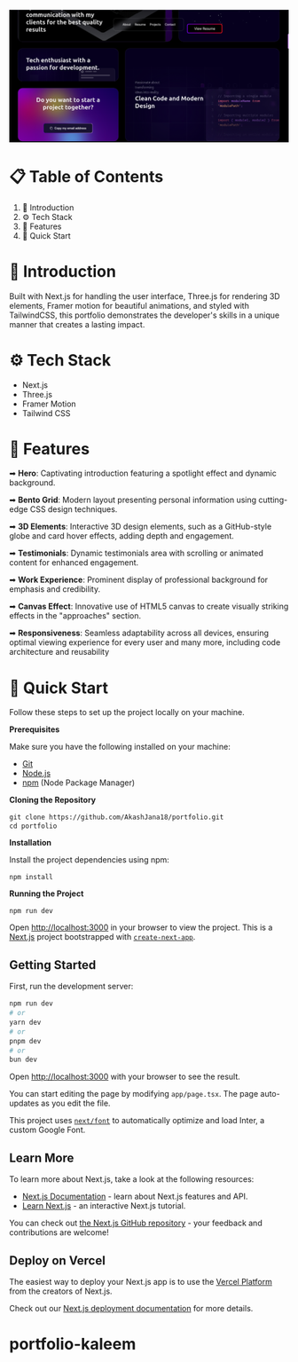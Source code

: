 ![image](./image.png)


# 📋 Table of Contents
1. 🤖 Introduction
2. ⚙️ Tech Stack
3. 🔋 Features
4. 🤸 Quick Start

# 🤖 Introduction
Built with Next.js for handling the user interface, Three.js for rendering 3D elements, Framer motion for beautiful animations, and styled with TailwindCSS, this portfolio demonstrates the developer's skills in a unique manner that creates a lasting impact.

# ⚙️ Tech Stack
- Next.js
- Three.js
- Framer Motion
- Tailwind CSS

# 🔋 Features
➡ **Hero**: Captivating introduction featuring a spotlight effect and dynamic background.

➡ **Bento Grid**: Modern layout presenting personal information using cutting-edge CSS design techniques.

➡ **3D Elements**: Interactive 3D design elements, such as a GitHub-style globe and card hover effects, adding depth and engagement.

➡ **Testimonials**: Dynamic testimonials area with scrolling or animated content for enhanced engagement.

➡ **Work Experience**: Prominent display of professional background for emphasis and credibility.

➡ **Canvas Effect**: Innovative use of HTML5 canvas to create visually striking effects in the "approaches" section.

➡ **Responsiveness**: Seamless adaptability across all devices, ensuring optimal viewing experience for every user and many more, including code architecture and reusability

# 🤸 Quick Start
Follow these steps to set up the project locally on your machine.

**Prerequisites**

Make sure you have the following installed on your machine:

- [Git](https://git-scm.com/)
- [Node.js](https://nodejs.org/en)
- [npm](https://www.npmjs.com/) (Node Package Manager)

**Cloning the Repository**
```
git clone https://github.com/AkashJana18/portfolio.git
cd portfolio
```
**Installation**

Install the project dependencies using npm:
```
npm install
```
**Running the Project**
```
npm run dev
```
Open [http://localhost:3000](http://localhost:3000) in your browser to view the project.
This is a [Next.js](https://nextjs.org/) project bootstrapped with [`create-next-app`](https://github.com/vercel/next.js/tree/canary/packages/create-next-app).

## Getting Started

First, run the development server:

```bash
npm run dev
# or
yarn dev
# or
pnpm dev
# or
bun dev
```

Open [http://localhost:3000](http://localhost:3000) with your browser to see the result.

You can start editing the page by modifying `app/page.tsx`. The page auto-updates as you edit the file.

This project uses [`next/font`](https://nextjs.org/docs/basic-features/font-optimization) to automatically optimize and load Inter, a custom Google Font.

## Learn More

To learn more about Next.js, take a look at the following resources:

- [Next.js Documentation](https://nextjs.org/docs) - learn about Next.js features and API.
- [Learn Next.js](https://nextjs.org/learn) - an interactive Next.js tutorial.

You can check out [the Next.js GitHub repository](https://github.com/vercel/next.js/) - your feedback and contributions are welcome!

## Deploy on Vercel

The easiest way to deploy your Next.js app is to use the [Vercel Platform](https://vercel.com/new?utm_medium=default-template&filter=next.js&utm_source=create-next-app&utm_campaign=create-next-app-readme) from the creators of Next.js.

Check out our [Next.js deployment documentation](https://nextjs.org/docs/deployment) for more details.
# portfolio-kaleem
